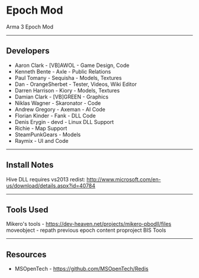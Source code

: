 **Epoch Mod**
================

Arma 3 Epoch Mod

--------------------------
Developers
--------------------------
* Aaron Clark - [VB]AWOL - Game Design,  Code
* Kenneth Bente - Axle - Public Relations
* Paul Tomany - Sequisha - Models, Textures
* Dan - OrangeSherbet - Tester, Videos, Wiki Editor
* Darren Harrison - Kiory - Models, Textures
* Damian Clark - [VB]GREEN - Graphics
* Niklas Wagner - Skaronator - Code
* Andrew Gregory - Axeman - AI Code
* Florian Kinder - Fank - DLL Code
* Denis Erygin - devd - Linux DLL Support
* Richie - Map Support
* SteamPunkGears - Models
* Raymix - UI and Code


---------------------------
Install Notes 
---------------------------
Hive DLL requires vs2013 redist: http://www.microsoft.com/en-us/download/details.aspx?id=40784


---------------------------
Tools Used 
---------------------------
Mikero's tools - https://dev-heaven.net/projects/mikero-pbodll/files
	moveobject - repath previous epoch content
	proproject 
BIS Tools 

---------------------------
Resources
---------------------------
* MSOpenTech - https://github.com/MSOpenTech/Redis
